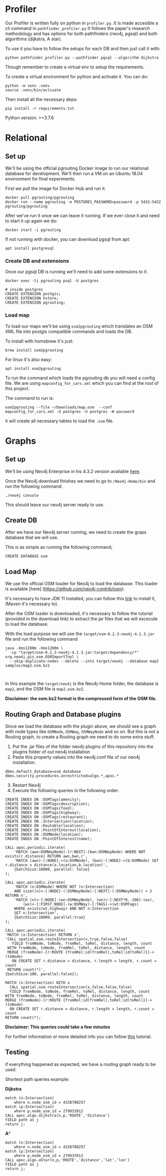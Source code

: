 # Profiler

Our Profiler is written fully on python in `profiler.py`. It is made accesible a cli command in `pathfinder_profiler.py`
It follows the paper's research methodology and has options for both pathfinders (neo4j, pgsql) and both algorithms (dijkstra, A star).

To use it you have to follow the setups for each DB and then just call it with:
```
python pathfinder_profiler.py --pathfinder pgsql --algorithm dijkstra
```

Though remember to create a virtual env to setup the requirements.

To create a virtual environment for python and activate it. You can do:
```
python -m venv .venv
source .venv/bin/activate
```

Then install all the necessary deps:
```
pip install -r requirements.txt
```

Python version: >=3.7.6

# Relational

## Set up

We'll be using the official pgrouting Docker image to run our relational database for development. We'll then run a VM on an Ubuntu 18.04 environment for final experiments.

First we pull the image for Docker Hub and run it.
```
docker pull pgrouting/pgrouting
docker run --name pgrouting -e POSTGRES_PASSWORD=password -p 5432:5432 pgrouting/pgrouting
```

After we've run it once we can leave it running. If we ever close it and need to start it up again we do:
```
docker start -i pgrouting
```

If not running with docker, you can download pgsql from apt:
```
apt install postgresql
```
### Create DB and extensions

Once our pgsql DB is running we'll need to add some extensions to it.

```
docker exec -ti pgrouting psql -U postgres

# inside postgres
CREATE EXTENSION postgis;
CREATE EXTENSION hstore;
CREATE EXTENSION pgrouting;
```

### Load map

To load our maps we'll be using `osm2pgrouting` which translates an OSM XML file into postgis compatible commands and loads the DB.

To install with homebrew it's just:
```
brew install osm2pgrouting
```
For linux it's also easy:
```
apt install osm2pgrouting
```

To run the command which loads the pgrouting db you will need a config file. We are using `mapconfig_for_cars.xml` which you can find at the root of this project.

The command to run is:
```
osm2pgrouting --file ~/Downloads/map.osm  --conf mapconfig_for_cars.xml -d postgres -U postgres -W password
```
it will create all necessary tables to load the `.osm` file.

# Graphs

## Set up

We'll be using Neo4j Enterprise in his 4.3.2 version available [here](https://neo4j.com/download-center/).

Once the Neo4j download finishes we need to go to `/Neo4j-Home/bin` and run the following command:

```
./neo4j console

```
This should leave our neo4j server ready to use.

## Create DB

After we have our Neo4j server running, we need to create the graps database that we will use.

This is as simple as running the following command;

```
CREATE DATABASE osm

```

## Load Map

We use the official OSM loader for Neo4j to load the database. This loader is available [here] (https://github.com/neo4j-contrib/osm).

It's necessary to have JDK 11 installed, you can follow this [link](https://docs.oracle.com/en/java/javase/11/install/installation-jdk-macos.html#GUID-7EB4F697-F3D1-40EA-ACDF-07FA90F02D57) to install it, (Maven it's necessary to).

After the OSM loader is downloaded, it's necessary to follow the tutorial (provided in the download link) to extract the jar files that we will excecute to load the database.

With the load purpose we will use the `target/osm-0.2.3-neo4j-4.1.3.jar` file and run the following command
```
java -Xms1280m -Xmx1280m \
  -cp "target/osm-0.2.3-neo4j-4.1.3.jar:target/dependency/*" org.neo4j.gis.osm.OSMImportTool \
  --skip-duplicate-nodes --delete --into target/neo4j --database map2 samples/map2.osm.bz2



```

In this example the `target/neo4j` is the Neo4j-Home folder, the database is `map2`, and the OSM file is `map2.osm.bz2`.

**Disclaimer: the osm.bz2 format is the compressed form of the OSM file.**

## Routing Graph and Database plugins

Since we load the database with the plugin above, we should see a graph with node types like `OSMNode`, `OSMWay`, `OSMWayNode` and so on.
But this is not a Routing graph, to create a Routing graph we need to do some extra stuff.

1. Put the .jar files of the folder neo4j-plugins of this repository into the plugins folder of out neo4j installation
2. Paste this property values into the neo4j.conf file of our neo4j installation.

```
dbms.default_database=osm_database
dbms.security.procedures.unrestricted=algo.*,apoc.*

```
3. Restart Neo4j
3. Execute the following queries in the following order:

```
CREATE INDEX ON :OSMTags(amenity);
CREATE INDEX ON :OSMTags(description);
CREATE INDEX ON :OSMTags(food);
CREATE INDEX ON :OSMTags(highway);
CREATE INDEX ON :OSMTags(restaurant);
CREATE INDEX ON :Intersection(location);
CREATE INDEX ON :Routable(location);
CREATE INDEX ON :PointOfInterest(location);
CREATE INDEX ON :OSMNode(location);
CREATE INDEX ON :PointOfInterest(name);

```

```
CALL apoc.periodic.iterate(
    'MATCH (awn:OSMWayNode)-[r:NEXT]-(bwn:OSMWayNode) WHERE NOT exists(r.distance) RETURN awn,bwn,r',
    'MATCH (awn)-[:NODE]->(a:OSMNode), (bwn)-[:NODE]->(b:OSMNode) SET r.distance = distance(a.location,b.location)',
    {batchSize:10000, parallel: false}
);
```

```
CALL apoc.periodic.iterate(
    'MATCH (n:OSMNode) WHERE NOT (n:Intersection)
    AND size((n)<-[:NODE]-(:OSMWayNode)-[:NEXT]-(:OSMWayNode)) > 2 RETURN n',
    'MATCH (n)<-[:NODE]-(wn:OSMWayNode), (wn)<-[:NEXT*0..100]-(wx),
        (wx)<-[:FIRST_NODE]-(w:OSMWay)-[:TAGS]->(wt:OSMTags)
    WHERE exists(wt.highway) AND NOT n:Intersection
    SET n:Intersection',
    {batchSize:10000, parallel:true}
);
```

```
CALL apoc.periodic.iterate(
'MATCH (x:Intersection) RETURN x',
'CALL spatial.osm.routeIntersection(x,true,false,false)
   YIELD fromNode, toNode, fromRel, toRel, distance, length, count
 WITH fromNode, toNode, fromRel, toRel, distance, length, count
 MERGE (fromNode)-[r:ROUTE {fromRel:id(fromRel),toRel:id(toRel)}]->(toNode)
   ON CREATE SET r.distance = distance, r.length = length, r.count = count
 RETURN count(*)',
{batchSize:100, parallel:false});
```

```
MATCH (x:Intersection) WITH x
  CALL spatial.osm.routeIntersection(x,false,false,false)
  YIELD fromNode, toNode, fromRel, toRel, distance, length, count
WITH fromNode, toNode, fromRel, toRel, distance, length, count
MERGE (fromNode)-[r:ROUTE {fromRel:id(fromRel),toRel:id(toRel)}]->(toNode)
  ON CREATE SET r.distance = distance, r.length = length, r.count = count
RETURN count(*);
```

**Disclaimer: This queries could take a few minutes**

For further information or more detailed info you can follow [this](https://neo4j.com/graphconnect-2018/session/neo4j-spatial-mapping?_gl=1*vdg4vh*_ga*MTk4MzY5NDI1NS4xNjI1MjQ5NjAw*_ga_DL38Q8KGQC*MTYyNjQwNDY5Mi4xNC4xLjE2MjY0MDU0NjguMA..&_ga=2.92762397.1474005215.1626397978-1983694255.1625249600) tutorial.

## Testing

if everything happened as expected, we have a routing graph ready to be used.

Shortest path queries example:

**Dijkstra**

```
match (n:Intersection)
    where n.node_osm_id = 4158708257
match (p:Intersection)
    where p.node_osm_id = 279933912
CALL apoc.algo.dijkstra(n,p,'ROUTE','distance')
YIELD path as j
return j;
```

**A***

```
match (n:Intersection)
    where n.node_osm_id = 4158708257
match (p:Intersection)
    where p.node_osm_id = 279933912
CALL apoc.algo.aStar(n,p,'ROUTE','distance','lat','lon')
YIELD path as j
return j;
```












